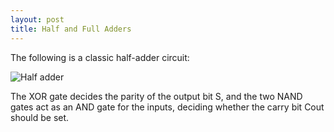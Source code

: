 ```yaml
---
layout: post
title: Half and Full Adders
---
```


The following is a classic half-adder circuit:

![Half adder](/circuits/images/half_adder.png)

The XOR gate decides the parity of the output bit S, and the two NAND gates act
as an AND gate for the inputs, deciding whether the carry bit Cout should be
set.
